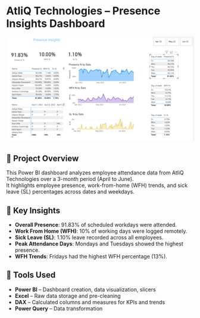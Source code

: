 # AtliQ Technologies – Presence Insights Dashboard

![Dashboard Preview](Presence_Insights_Preview.png)

## 📌 Project Overview

This Power BI dashboard analyzes employee attendance data from AtliQ Technologies over a 3-month period (April to June).  
It highlights employee presence, work-from-home (WFH) trends, and sick leave (SL) percentages across dates and weekdays.

## 🧠 Key Insights

- **Overall Presence**: 91.83% of scheduled workdays were attended.
- **Work From Home (WFH)**: 10% of working days were logged remotely.
- **Sick Leave (SL)**: 1.10% leave recorded across all employees.
- **Peak Attendance Days**: Mondays and Tuesdays showed the highest presence.
- **WFH Trends**: Fridays had the highest WFH percentage (13%).

## 🔧 Tools Used

- **Power BI** – Dashboard creation, data visualization, slicers
- **Excel** – Raw data storage and pre-cleaning
- **DAX** – Calculated columns and measures for KPIs and trends
- **Power Query** – Data transformation
